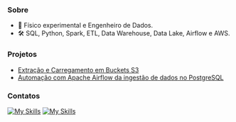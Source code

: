 ### Sobre
- 👋 Físico experimental e Engenheiro de Dados.
- 🛠️ SQL, Python, Spark, ETL, Data Warehouse, Data Lake, Airflow e AWS.

### Projetos
- [Extração e Carregamento em Buckets S3](https://github.com/odanilomachado/data_extraction_load_s3)
- [Automação com Apache Airflow da ingestão de dados no PostgreSQL](https://github.com/odanilomachado/postgres_ingestion_airflow)

### Contatos

[![My Skills](https://skillicons.dev/icons?i=linkedin)](https://www.linkedin.com/in/odanilomachado) [![My Skills](https://skillicons.dev/icons?i=gmail)](mailto:danilomd18@gmail.com)
